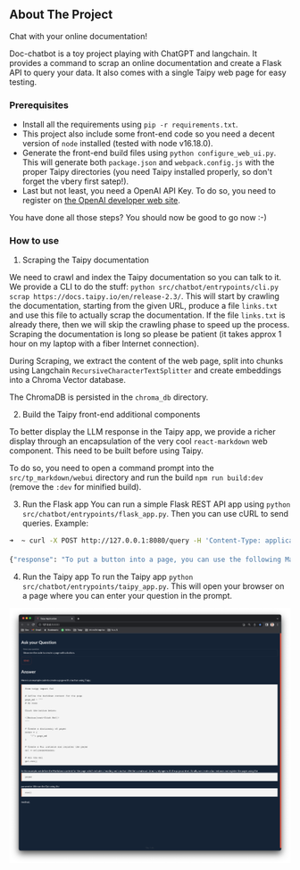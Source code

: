 ## About The Project

Chat with your online documentation!

Doc-chatbot is a toy project playing with ChatGPT and langchain.
It provides a command to scrap an online documentation and create a Flask API to query your data.
It also comes with a single Taipy web page for easy testing.


### Prerequisites

* Install all the requirements using `pip -r requirements.txt`.
* This project also include some front-end code so you need a decent version of `node` installed (tested with node v16.18.0).
* Generate the front-end build files using `python configure_web_ui.py`. This will generate both `package.json` and `webpack.config.js` with the proper Taipy directories (you need Taipy installed properly, so don't forget the vbery first satep!).
* Last but not least, you need a OpenAI API Key. To do so, you need to register on [the OpenAI developer web site](https://platform.openai.com).

You have done all those steps? You should now be good to go now :-)

### How to use

1. Scraping the Taipy documentation

We need to crawl and index the Taipy documentation so you can talk to it. We provide a CLI to do the stuff: `python src/chatbot/entrypoints/cli.py scrap https://docs.taipy.io/en/release-2.3/`.
This will start by crawling the documentation, starting from the given URL, produce a file `links.txt` and use this file to actually scrap the documentation. If the file `links.txt` is already there, then we will skip the crawling phase to speed up the process. Scraping the documentation is long so please be patient (it takes approx 1 hour on my laptop with a fiber Internet connection).

During Scraping, we extract the content of the web page, split into chunks using Langchain `RecursiveCharacterTextSplitter` and create embeddings into a Chroma Vector database.

The ChromaDB is persisted in the `chroma_db` directory.

2. Build the Taipy front-end additional components

To better display the LLM response in the Taipy app, we provide a richer display through an encapsulation of the very cool `react-markdown` web component.
This need to be built before using Taipy.

To do so, you need to open a command prompt into the `src/tp_markdown/webui` directory and run the build `npm run build:dev` (remove the `:dev` for minified build).

3. Run the Flask app
You can run a simple Flask REST API app using `python src/chatbot/entrypoints/flask_app.py`.
Then you can use cURL to send queries. Example:

```bash
➜  ~ curl -X POST http://127.0.0.1:8080/query -H 'Content-Type: application/json' -d '{"question": "Show me how to put a button into a page."}'

{"response": "To put a button into a page, you can use the following Markdown syntax:\n\n```\n<|Button Text|button|>\n```\n\nHere's an example of how you can add a button to a page:\n\n```\npage=\"\"\"\n<|Button in first column|button|>\n\"\"\"\n```\n\nYou can replace \"Button Text\" with the desired text for your button. This Markdown fragment can be added to the definition of your page.\n\n(Source: https://docs.taipy.io/en/release-2.3/manuals/gui/pages/)"}%
```

4. Run the Taipy app
To run the Taipy app `python src/chatbot/entrypoints/taipy_app.py`. This will open your browser on a page where you can enter your question in the prompt.

![Screenshot](docs/images/screenshot.png)
